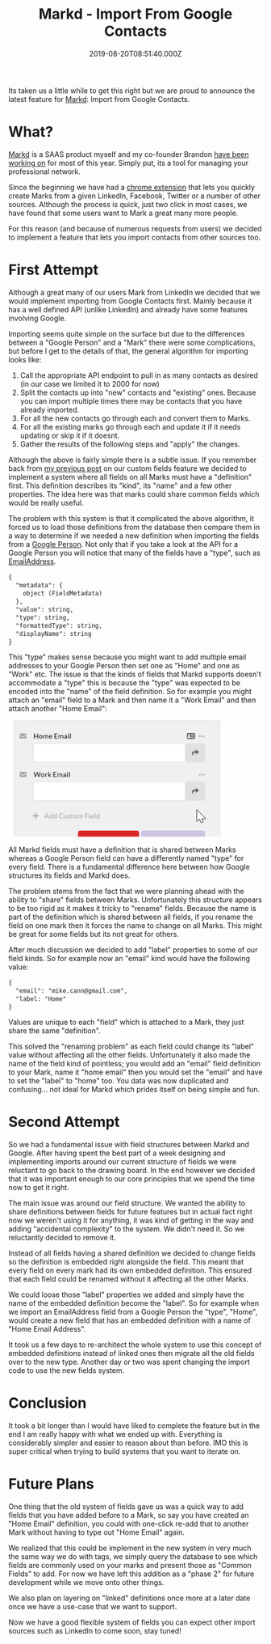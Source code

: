 ﻿---
coverImage: ./header.jpg
date: '2019-08-20T08:51:40.000Z'
tags:
  - markd
  - newfeature
  - google
  - typescript
title: Markd - Import From Google Contacts
oldUrl: /markd/markd-import-from-google-contacts
---

Its taken us a little while to get this right but we are proud to announce the latest feature for [Markd](https://markd.co): Import from Google Contacts.

<!-- more -->

# What?

[Markd](https://markd.co) is a SAAS product myself and my co-founder Brandon [have been working on](/personal/farewell-bamboo-hello-markd/) for most of this year. Simply put, its a tool for managing your professional network.

Since the beginning we have had a [chrome extension](https://chrome.google.com/webstore/detail/markd-bookmarks-for-peopl/beaalofkiocejchbpaocbbjhobmambpp) that lets you quickly create Marks from a given LinkedIn, Facebook, Twitter or a number of other sources. Although the process is quick, just two click in most cases, we have found that some users want to Mark a great many more people.

For this reason (and because of numerous requests from users) we decided to implement a feature that lets you import contacts from other sources too.

# First Attempt

Although a great many of our users Mark from LinkedIn we decided that we would implement importing from Google Contacts first. Mainly because it has a well defined API (unlike LinkedIn) and already have some features involving Google.

Importing seems quite simple on the surface but due to the differences between a "Google Person" and a "Mark" there were some complications, but before I get to the details of that, the general algorithm for importing looks like:

1. Call the appropriate API endpoint to pull in as many contacts as desired (in our case we limited it to 2000 for now)
2. Split the contacts up into "new" contacts and "existing" ones. Because you can import multiple times there may be contacts that you have already imported.
3. For all the new contacts go through each and convert them to Marks.
4. For all the existing marks go through each and update it if it needs updating or skip it if it doesnt.
5. Gather the results of the following steps and "apply" the changes.

Although the above is fairly simple there is a subtle issue. If you remember back from [my previous post](/posts/markd-custom-fields/) on our custom fields feature we decided to implement a system where all fields on all Marks must have a "definition" first. This definition describes its "kind", its "name" and a few other properties. The idea here was that marks could share common fields which would be really useful.

The problem with this system is that it complicated the above algorithm, it forced us to load those definitions from the database then compare them in a way to determine if we needed a new definition when importing the fields from a [Google Person](https://developers.google.com/people/api/rest/v1/people#Person). Not only that if you take a look at the API for a Google Person you will notice that many of the fields have a "type", such as [EmailAddress](https://developers.google.com/people/api/rest/v1/people#Person.EmailAddress).

```
{
  "metadata": {
    object (FieldMetadata)
  },
  "value": string,
  "type": string,
  "formattedType": string,
  "displayName": string
}
```

This "type" makes sense because you might want to add multiple email addresses to your Google Person then set one as "Home" and one as "Work" etc. The issue is that the kinds of fields that Markd supports doesn't accommodate a "type" this is because the "type" was expected to be encoded into the "name" of the field definition. So for example you might attach an "email" field to a Mark and then name it a "Work Email" and then attach another "Home Email":

![](./ss-home-work-email-fields.png)

All Markd fields must have a definition that is shared between Marks whereas a Google Person field can have a differently named "type" for every field. There is a fundamental difference here between how Google structures its fields and Markd does.

The problem stems from the fact that we were planning ahead with the ability to "share" fields between Marks. Unfortunately this structure appears to be too rigid as it makes it tricky to "rename" fields. Because the name is part of the definition which is shared between all fields, if you rename the field on one mark then it forces the name to change on all Marks. This might be great for some fields but its not great for others.

After much discussion we decided to add "label" properties to some of our field kinds. So for example now an "email" kind would have the following value:

```
{
  "email": "mike.cann@gmail.com",
  "label: "Home"
}
```

Values are unique to each "field" which is attached to a Mark, they just share the same "definition".

This solved the "renaming problem" as each field could change its "label" value without affecting all the other fields. Unfortunately it also made the name of the field kind of pointless; you would add an "email" field definition to your Mark, name it "home email" then you would set the "email" and have to set the "label" to "home" too. You data was now duplicated and confusing... not ideal for Markd which prides itself on being simple and fun.

# Second Attempt

So we had a fundamental issue with field structures between Markd and Google. After having spent the best part of a week designing and implementing imports around our current structure of fields we were reluctant to go back to the drawing board. In the end however we decided that it was important enough to our core principles that we spend the time now to get it right.

The main issue was around our field structure. We wanted the ability to share definitions between fields for future features but in actual fact right now we weren't using it for anything, it was kind of getting in the way and adding "accidental complexity" to the system. We didn't need it. So we reluctantly decided to remove it.

Instead of all fields having a shared definition we decided to change fields so the definition is embedded right alongside the field. This meant that every field on every mark had its own embedded definition. This ensured that each field could be renamed without it affecting all the other Marks.

We could loose those "label" properties we added and simply have the name of the embedded definition become the "label". So for example when we import an EmailAddress field from a Google Person the "type", "Home", would create a new field that has an embedded definition with a name of "Home Email Address".

It took us a few days to re-architect the whole system to use this concept of embedded definitions instead of linked ones then migrate all the old fields over to the new type. Another day or two was spent changing the import code to use the new fields system.

# Conclusion

It took a bit longer than I would have liked to complete the feature but in the end I am really happy with what we ended up with. Everything is considerably simpler and easier to reason about than before. IMO this is super critical when trying to build systems that you want to iterate on.

# Future Plans

One thing that the old system of fields gave us was a quick way to add fields that you have added before to a Mark, so say you have created an "Home Email" definition, you could with one-click re-add that to another Mark without having to type out "Home Email" again.

We realized that this could be implement in the new system in very much the same way we do with tags, we simply query the database to see which fields are commonly used on your marks and present those as "Common Fields" to add. For now we have left this addition as a "phase 2" for future development while we move onto other things.

We also plan on layering on "linked" definitions once more at a later date once we have a use-case that we want to support.

Now we have a good flexible system of fields you can expect other import sources such as LinkedIn to come soon, stay tuned!
